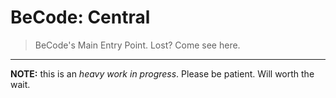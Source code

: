 # BeCode: Central

> BeCode's Main Entry Point. Lost? Come see here.

* * *

**NOTE:** this is an _heavy work in progress_. Please be patient. Will worth the wait.

